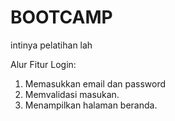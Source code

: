 # BOOTCAMP
intinya pelatihan lah

Alur Fitur Login:
1. Memasukkan email dan password
2. Memvalidasi masukan.
3. Menampilkan halaman beranda.
